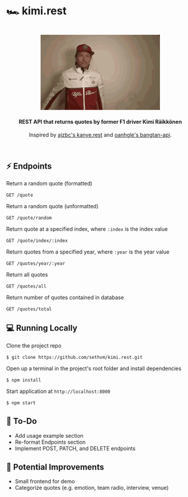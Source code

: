 # 🏎️ kimi.rest

<br />
<div align=center>
    <img src='./src/kimi.gif' width=320 height=201 />
</div>

<h4 align=center>
    REST API that returns quotes by former F1 driver Kimi Räikkönen
</h4>

<p align=center>
	Inspired by <a href=https://github.com/ajzbc/kanye.rest>ajzbc's kanye.rest</a> and <a href=https://github.com/oanhgle/bangtan-api>oanhgle's bangtan-api</a>.
</p>
<br />

## :zap: Endpoints
Return a random quote (formatted)
```
GET /quote
```
Return a random quote (unformatted)
```
GET /quote/random
```
Return quote at a specified index, where `:index` is the index value
```
GET /quote/index/:index
```
Return quotes from a specified year, where `:year` is the year value
```
GET /quotes/year/:year
```
Return all quotes
```
GET /quotes/all
```
Return number of quotes contained in database
```
GET /quotes/total
```

## :computer: Running Locally
Clone the project repo
```
$ git clone https://github.com/sethvm/kimi.rest.git
```
Open up a terminal in the project's root folder and install dependencies
```
$ npm install
```
Start application at `http://localhost:8000`
```
$ npm start
```

## :memo: To-Do
 - Add usage example section
 - Re-format Endpoints section
 - Implement POST, PATCH, and DELETE endpoints


## :star2: Potential Improvements
 - Small frontend for demo
 - Categorize quotes (e.g. emotion, team radio, interview, venue)
